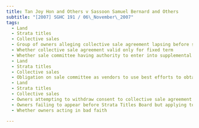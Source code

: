 ```yaml
---
title: Tan Joy Hon and Others v Sassoon Samuel Bernard and Others 
subtitle: "[2007] SGHC 191 / 06\_November\_2007"
tags:
  - Land
  - Strata titles
  - Collective sales
  - Group of owners alleging collective sale agreement lapsing before sale committee entered into supplemental sale and purchase agreement
  - Whether collective sale agreement valid only for fixed term
  - Whether sale committee having authority to enter into supplemental agreement
  - Land
  - Strata titles
  - Collective sales
  - Obligation on sale committee as vendors to use best efforts to obtain order from Strata Titles Board
  - Land
  - Strata titles
  - Collective sales
  - Owners attempting to withdraw consent to collective sale agreement in rising property market
  - Owners failing to appear before Strata Titles Board but applying to court before Board granted any order
  - Whether owners acting in bad faith

---
```


